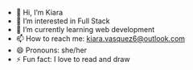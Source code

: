 - 👋 Hi, I’m Kiara
- 👀 I’m interested in Full Stack
- 🌱 I’m currently learning web development
- 📫 How to reach me: kiara.vasquez6@outlook.com
- 😄 Pronouns: she/her
- ⚡ Fun fact: I love to read and draw

<!---
VasKD/VasKD is a ✨ special ✨ repository because its `README.md` (this file) appears on your GitHub profile.
You can click the Preview link to take a look at your changes.
--->
